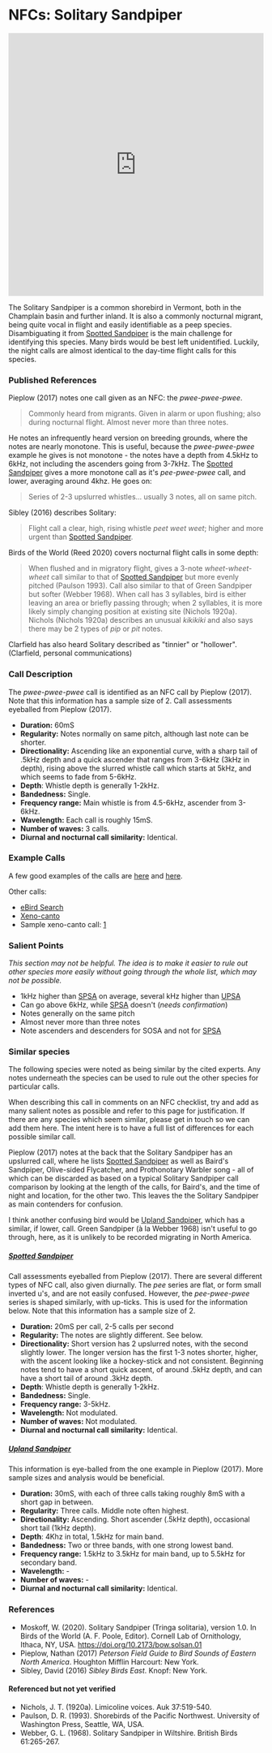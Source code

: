 # NFCs: Solitary Sandpiper

<iframe width="640" height="518" src="https://macaulaylibrary.org/asset/232488561/embed/640" frameborder="0" allowfullscreen style="width:6040px;max-width:100%;"></iframe>

The Solitary Sandpiper is a common shorebird in Vermont, both in the Champlain basin and further inland. It is also a commonly nocturnal migrant, being quite vocal in flight and easily identifiable as a peep species. Disambiguating it from [Spotted Sandpiper](./spsa) is the main challenge for identifying this species. Many birds would be best left unidentified. Luckily, the night calls are almost identical to the day-time flight calls for this species.

### Published References

Pieplow (2017) notes one call given as an NFC: the _pwee-pwee-pwee_.

> Commonly heard from migrants. Given in alarm or upon flushing; also during nocturnal flight. Almost never more than three notes.

He notes an infrequently heard version on breeding grounds, where the notes are nearly monotone. This is useful, because the _pwee-pwee-pwee_ example he gives is not monotone - the notes have a depth from 4.5kHz to 6kHz, not including the ascenders going from 3-7kHz. The [Spotted Sandpiper](./spsa) gives a more monotone call as it's _pee-pwee-pwee_ call, and lower, averaging around 4khz. He goes on:

> Series of 2-3 upslurred whistles... usually 3 notes, all on same pitch.

Sibley (2016) describes Solitary:

> Flight call a clear, high, rising whistle _peet weet weet_; higher and more urgent than [Spotted Sandpiper](./spsa).

Birds of the World (Reed 2020) covers nocturnal flight calls in some depth:

> When flushed and in migratory flight, gives a 3-note _wheet-wheet-wheet_ call similar to that of [Spotted Sandpiper](./spsa) but more evenly pitched (Paulson 1993). Call also similar to that of Green Sandpiper but softer (Webber 1968). When call has 3 syllables, bird is either leaving an area or briefly passing through; when 2 syllables, it is more likely simply changing position at existing site (Nichols 1920a). Nichols (Nichols 1920a) describes an unusual _kikikiki_ and also says there may be 2 types of _pip_ or _pit_ notes.

Clarfield has also heard Solitary described as "tinnier" or "hollower". (Clarfield, personal communications)

### Call Description

The _pwee-pwee-pwee_ call is identified as an NFC call by Pieplow (2017).  Note that this information has a sample size of 2. Call assessments eyeballed from Pieplow (2017).

- **Duration:** 60mS
- **Regularity:** Notes normally on same pitch, although last note can be shorter.
- **Directionality:** Ascending like an exponential curve, with a sharp tail of .5kHz depth and a quick ascender that ranges from 3-6kHz (3kHz in depth), rising above the slurred whistle call which starts at 5kHz, and which seems to fade from 5-6kHz.
- **Depth**: Whistle depth is generally 1-2kHz.
- **Bandedness:** Single.
- **Frequency range:** Main whistle is from 4.5-6kHz, ascender from 3-6kHz.
- **Wavelength:** Each call is roughly 15mS.
- **Number of waves:** 3 calls.
- **Diurnal and nocturnal call similarity:** Identical.

### Example Calls

A few good examples of the calls are [here](https://www.xeno-canto.org/489750) and [here](https://macaulaylibrary.org/asset/222003721).

Other calls:

- [eBird Search](https://ebird.org/media/catalog?taxonCode=solsan&mediaType=a&sort=rating_rank_desc&q=Solitary%20Sandpiper%20-%20Tringa%20solitaria)
- [Xeno-canto](https://www.xeno-canto.org/species/Tringa-solitaria)
- Sample xeno-canto call: [1](https://www.xeno-canto.org/489750)

### Salient Points

_This section may not be helpful. The idea is to make it easier to rule out other species more easily without going through the whole list, which may not be possible._

- 1kHz higher than [SPSA](./spsa) on average, several kHz higher than [UPSA](./upsa)
- Can go above 6kHz, while [SPSA](./spsa) doesn't (_needs confirmation_)
- Notes generally on the same pitch
- Almost never more than three notes
- Note ascenders and descenders for SOSA and not for [SPSA](./spsa)

### Similar species

The following species were noted as being similar by the cited experts. Any notes underneath the species can be used to rule out the other species for particular calls.

When describing this call in comments on an NFC checklist, try and add as many salient notes as possible and refer to this page for justification. If there are any species which seem similar, please get in touch so we can add them here. The intent here is to have a full list of differences for each possible similar call.

Pieplow (2017) notes at the back that the Solitary Sandpiper has an upslurred call, where he lists [Spotted Sandpiper](./spsa) as well as Baird's Sandpiper, Olive-sided Flycatcher, and Prothonotary Warbler song - all of which can be discarded as based on a typical Solitary Sandpiper call comparison by looking at the length of the calls, for Baird's, and the time of night and location, for the other two. This leaves the the Solitary Sandpiper as main contenders for confusion.

I think another confusing bird would be [Upland Sandpiper](./upsa), which has a similar, if lower, call. Green Sandpiper (à la Webber 1968) isn't useful to go through, here, as it is unlikely to be recorded migrating in North America.

##### [Spotted Sandpiper](./spsa)

Call assessments eyeballed from Pieplow (2017). There are several different types of NFC call, also given diurnally. The _pee_ series are flat, or form small inverted u's, and are not easily confused. However, the _pee-pwee-pwee_ series is shaped similarly, with up-ticks. This is used for the information below. Note that this information has a sample size of 2.

- **Duration:** 20mS per call, 2-5 calls per second
- **Regularity:** The notes are slightly different. See below.
- **Directionality:** Short version has 2 upslurred notes, with the second slightly lower. The longer version has the first 1-3 notes shorter, higher, with the ascent looking like a hockey-stick and not consistent. Beginning notes tend to have a short quick ascent, of around .5kHz depth, and can have a short tail of around .3kHz depth.
- **Depth**: Whistle depth is generally 1-2kHz.
- **Bandedness:** Single.
- **Frequency range:** 3-5kHz.
- **Wavelength:** Not modulated.
- **Number of waves:** Not modulated.
- **Diurnal and nocturnal call similarity:** Identical.

##### [Upland Sandpiper](./upsa)

This information is eye-balled from the one example in Pieplow (2017). More sample sizes and analysis would be beneficial.

- **Duration:** 30mS, with each of three calls taking roughly 8mS with a short gap in between.
- **Regularity:** Three calls. Middle note often highest.
- **Directionality:** Ascending. Short ascender (.5kHz depth), occasional short tail (1kHz depth).
- **Depth**: 4Khz in total, 1.5kHz for main band.
- **Bandedness:** Two or three bands, with one strong lowest band.
- **Frequency range:** 1.5kHz to 3.5kHz for main band, up to 5.5kHz for secondary band.
- **Wavelength:** -
- **Number of waves:** -
- **Diurnal and nocturnal call similarity:** Identical.

### References

* Moskoff, W. (2020). Solitary Sandpiper (Tringa solitaria), version 1.0. In Birds of the World (A. F. Poole, Editor). Cornell Lab of Ornithology, Ithaca, NY, USA. https://doi.org/10.2173/bow.solsan.01
* Pieplow, Nathan (2017) _Peterson Field Guide to Bird Sounds of Eastern North America_. Houghton Mifflin Harcourt: New York.
* Sibley, David (2016) _Sibley Birds East_. Knopf: New York.

#### Referenced but not yet verified

- Nichols, J. T. (1920a). Limicoline voices. Auk 37:519-540.
- Paulson, D. R. (1993). Shorebirds of the Pacific Northwest. University of Washington Press, Seattle, WA, USA.
- Webber, G. L. (1968). Solitary Sandpiper in Wiltshire. British Birds 61:265-267.

